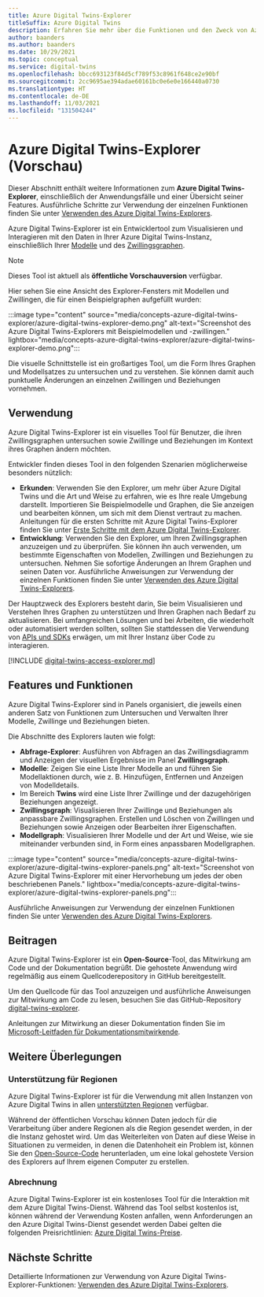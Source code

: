 ```yaml
---
title: Azure Digital Twins-Explorer
titleSuffix: Azure Digital Twins
description: Erfahren Sie mehr über die Funktionen und den Zweck von Azure Digital Twins-Explorer und darüber, wann es ein nützliches Werkzeug zum Visualisieren digitaler Modelle, von Twins und Diagrammen sein kann.
author: baanders
ms.author: baanders
ms.date: 10/29/2021
ms.topic: conceptual
ms.service: digital-twins
ms.openlocfilehash: bbcc693123f84d5cf789f53c8961f648ce2e90bf
ms.sourcegitcommit: 2cc9695ae394adae60161bc0e6e0e166440a0730
ms.translationtype: HT
ms.contentlocale: de-DE
ms.lasthandoff: 11/03/2021
ms.locfileid: "131504244"
---
```

# <a name="azure-digital-twins-explorer-preview"></a>Azure Digital Twins-Explorer (Vorschau)

Dieser Abschnitt enthält weitere Informationen zum **Azure Digital Twins-Explorer**, einschließlich der Anwendungsfälle und einer Übersicht seiner Features. Ausführliche Schritte zur Verwendung der einzelnen Funktionen finden Sie unter [Verwenden des Azure Digital Twins-Explorers](how-to-use-azure-digital-twins-explorer.md).

Azure Digital Twins-Explorer ist ein Entwicklertool zum Visualisieren und Interagieren mit den Daten in Ihrer Azure Digital Twins-Instanz, einschließlich Ihrer [Modelle](concepts-models.md) und des [Zwillingsgraphen](concepts-twins-graph.md). 

>[!NOTE]
>Dieses Tool ist aktuell als **öffentliche Vorschauversion** verfügbar.

Hier sehen Sie eine Ansicht des Explorer-Fensters mit Modellen und Zwillingen, die für einen Beispielgraphen aufgefüllt wurden:

:::image type="content" source="media/concepts-azure-digital-twins-explorer/azure-digital-twins-explorer-demo.png" alt-text="Screenshot des Azure Digital Twins-Explorers mit Beispielmodellen und -zwillingen." lightbox="media/concepts-azure-digital-twins-explorer/azure-digital-twins-explorer-demo.png":::

Die visuelle Schnittstelle ist ein großartiges Tool, um die Form Ihres Graphen und Modellsatzes zu untersuchen und zu verstehen. Sie können damit auch punktuelle Änderungen an einzelnen Zwillingen und Beziehungen vornehmen.

## <a name="when-to-use"></a>Verwendung

Azure Digital Twins-Explorer ist ein visuelles Tool für Benutzer, die ihren Zwillingsgraphen untersuchen sowie Zwillinge und Beziehungen im Kontext ihres Graphen ändern möchten.

Entwickler finden dieses Tool in den folgenden Szenarien möglicherweise besonders nützlich:
* **Erkunden**: Verwenden Sie den Explorer, um mehr über Azure Digital Twins und die Art und Weise zu erfahren, wie es Ihre reale Umgebung darstellt. Importieren Sie Beispielmodelle und Graphen, die Sie anzeigen und bearbeiten können, um sich mit dem Dienst vertraut zu machen. Anleitungen für die ersten Schritte mit Azure Digital Twins-Explorer finden Sie unter [Erste Schritte mit dem Azure Digital Twins-Explorer](quickstart-azure-digital-twins-explorer.md).
* **Entwicklung**: Verwenden Sie den Explorer, um Ihren Zwillingsgraphen anzuzeigen und zu überprüfen. Sie können ihn auch verwenden, um bestimmte Eigenschaften von Modellen, Zwillingen und Beziehungen zu untersuchen. Nehmen Sie sofortige Änderungen an Ihrem Graphen und seinen Daten vor. Ausführliche Anweisungen zur Verwendung der einzelnen Funktionen finden Sie unter [Verwenden des Azure Digital Twins-Explorers](how-to-use-azure-digital-twins-explorer.md). 

Der Hauptzweck des Explorers besteht darin, Sie beim Visualisieren und Verstehen Ihres Graphen zu unterstützen und Ihren Graphen nach Bedarf zu aktualisieren. Bei umfangreichen Lösungen und bei Arbeiten, die wiederholt oder automatisiert werden sollten, sollten Sie stattdessen die Verwendung von [APIs und SDKs](./concepts-apis-sdks.md) erwägen, um mit Ihrer Instanz über Code zu interagieren.

[!INCLUDE [digital-twins-access-explorer.md](../../includes/digital-twins-access-explorer.md)]

## <a name="features-and-capabilities"></a>Features und Funktionen

Azure Digital Twins-Explorer sind in Panels organisiert, die jeweils einen anderen Satz von Funktionen zum Untersuchen und Verwalten Ihrer Modelle, Zwillinge und Beziehungen bieten.

Die Abschnitte des Explorers lauten wie folgt:
* **Abfrage-Explorer**: Ausführen von Abfragen an das Zwillingsdiagramm und Anzeigen der visuellen Ergebnisse im Panel **Zwillingsgraph**.
* **Modelle**: Zeigen Sie eine Liste Ihrer Modelle an und führen Sie Modellaktionen durch, wie z. B. Hinzufügen, Entfernen und Anzeigen von Modelldetails.
* Im Bereich **Twins** wird eine Liste Ihrer Zwillinge und der dazugehörigen Beziehungen angezeigt.
* **Zwillingsgraph**: Visualisieren Ihrer Zwillinge und Beziehungen als anpassbare Zwillingsgraphen. Erstellen und Löschen von Zwillingen und Beziehungen sowie Anzeigen oder Bearbeiten ihrer Eigenschaften.
* **Modellgraph**: Visualisieren Ihrer Modelle und der Art und Weise, wie sie miteinander verbunden sind, in Form eines anpassbaren Modellgraphen.

:::image type="content" source="media/concepts-azure-digital-twins-explorer/azure-digital-twins-explorer-panels.png" alt-text="Screenshot von Azure Digital Twins-Explorer mit einer Hervorhebung um jedes der oben beschriebenen Panels." lightbox="media/concepts-azure-digital-twins-explorer/azure-digital-twins-explorer-panels.png":::

Ausführliche Anweisungen zur Verwendung der einzelnen Funktionen finden Sie unter [Verwenden des Azure Digital Twins-Explorers](how-to-use-azure-digital-twins-explorer.md). 

## <a name="how-to-contribute"></a>Beitragen

Azure Digital Twins-Explorer ist ein **Open-Source**-Tool, das Mitwirkung am Code und der Dokumentation begrüßt. Die gehostete Anwendung wird regelmäßig aus einem Quellcoderepository in GitHub bereitgestellt.

Um den Quellcode für das Tool anzuzeigen und ausführliche Anweisungen zur Mitwirkung am Code zu lesen, besuchen Sie das GitHub-Repository [digital-twins-explorer](https://github.com/Azure-Samples/digital-twins-explorer).

Anleitungen zur Mitwirkung an dieser Dokumentation finden Sie im [Microsoft-Leitfaden für Dokumentationsmitwirkende](/contribute/).

## <a name="other-considerations"></a>Weitere Überlegungen

### <a name="region-support"></a>Unterstützung für Regionen

Azure Digital Twins-Explorer ist für die Verwendung mit allen Instanzen von Azure Digital Twins in allen [unterstützten Regionen](https://azure.microsoft.com/global-infrastructure/services/?products=digital-twins) verfügbar.

Während der öffentlichen Vorschau können Daten jedoch für die Verarbeitung über andere Regionen als die Region gesendet werden, in der die Instanz gehostet wird. Um das Weiterleiten von Daten auf diese Weise in Situationen zu vermeiden, in denen die Datenhoheit ein Problem ist, können Sie den [Open-Source-Code](#how-to-contribute) herunterladen, um eine lokal gehostete Version des Explorers auf Ihrem eigenen Computer zu erstellen.

### <a name="billing"></a>Abrechnung

Azure Digital Twins-Explorer ist ein kostenloses Tool für die Interaktion mit dem Azure Digital Twins-Dienst. Während das Tool selbst kostenlos ist, können während der Verwendung Kosten anfallen, wenn Anforderungen an den Azure Digital Twins-Dienst gesendet werden Dabei gelten die folgenden Preisrichtlinien: [Azure Digital Twins-Preise](https://azure.microsoft.com/pricing/details/digital-twins/).

## <a name="next-steps"></a>Nächste Schritte 

Detaillierte Informationen zur Verwendung von Azure Digital Twins-Explorer-Funktionen: [Verwenden des Azure Digital Twins-Explorers](how-to-use-azure-digital-twins-explorer.md).